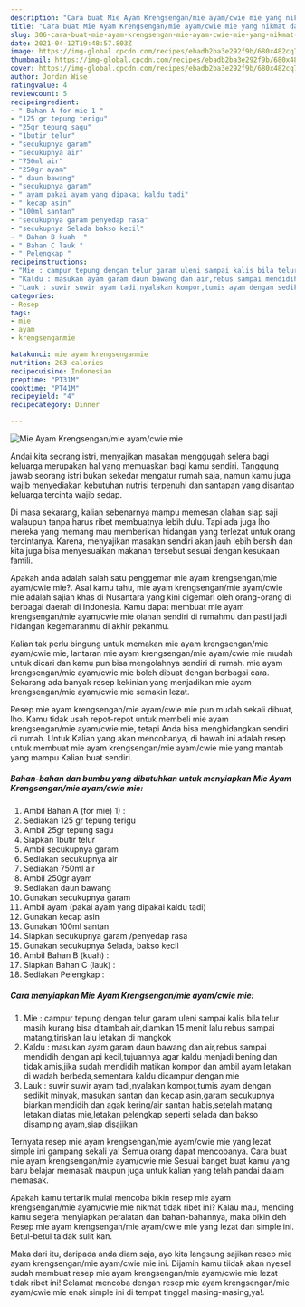 ```yaml
---
description: "Cara buat Mie Ayam Krengsengan/mie ayam/cwie mie yang nikmat dan Mudah Dibuat"
title: "Cara buat Mie Ayam Krengsengan/mie ayam/cwie mie yang nikmat dan Mudah Dibuat"
slug: 306-cara-buat-mie-ayam-krengsengan-mie-ayam-cwie-mie-yang-nikmat-dan-mudah-dibuat
date: 2021-04-12T19:48:57.803Z
image: https://img-global.cpcdn.com/recipes/ebadb2ba3e292f9b/680x482cq70/mie-ayam-krengsenganmie-ayamcwie-mie-foto-resep-utama.jpg
thumbnail: https://img-global.cpcdn.com/recipes/ebadb2ba3e292f9b/680x482cq70/mie-ayam-krengsenganmie-ayamcwie-mie-foto-resep-utama.jpg
cover: https://img-global.cpcdn.com/recipes/ebadb2ba3e292f9b/680x482cq70/mie-ayam-krengsenganmie-ayamcwie-mie-foto-resep-utama.jpg
author: Jordan Wise
ratingvalue: 4
reviewcount: 5
recipeingredient:
- " Bahan A for mie 1 "
- "125 gr tepung terigu"
- "25gr tepung sagu"
- "1butir telur"
- "secukupnya garam"
- "secukupnya air"
- "750ml air"
- "250gr ayam"
- " daun bawang"
- "secukupnya garam"
- " ayam pakai ayam yang dipakai kaldu tadi"
- " kecap asin"
- "100ml santan"
- "secukupnya garam penyedap rasa"
- "secukupnya Selada bakso kecil"
- " Bahan B kuah  "
- " Bahan C lauk "
- " Pelengkap "
recipeinstructions:
- "Mie : campur tepung dengan telur garam uleni sampai kalis bila telur masih kurang bisa ditambah air,diamkan 15 menit lalu rebus sampai matang,tiriskan lalu letakan di mangkok"
- "Kaldu : masukan ayam garam daun bawang dan air,rebus sampai mendidih dengan api kecil,tujuannya agar kaldu menjadi bening dan tidak amis,jika sudah mendidih matikan kompor dan ambil ayam letakan di wadah berbeda,sementara kaldu dicampur dengan mie"
- "Lauk : suwir suwir ayam tadi,nyalakan kompor,tumis ayam dengan sedikit minyak, masukan santan dan kecap asin,garam secukupnya biarkan mendidih dan agak kering/air santan habis,setelah matang letakan diatas mie,letakan pelengkap seperti selada dan bakso disamping ayam,siap disajikan"
categories:
- Resep
tags:
- mie
- ayam
- krengsenganmie

katakunci: mie ayam krengsenganmie 
nutrition: 263 calories
recipecuisine: Indonesian
preptime: "PT31M"
cooktime: "PT41M"
recipeyield: "4"
recipecategory: Dinner

---
```



![Mie Ayam Krengsengan/mie ayam/cwie mie](https://img-global.cpcdn.com/recipes/ebadb2ba3e292f9b/680x482cq70/mie-ayam-krengsenganmie-ayamcwie-mie-foto-resep-utama.jpg)

Andai kita seorang istri, menyajikan masakan menggugah selera bagi keluarga merupakan hal yang memuaskan bagi kamu sendiri. Tanggung jawab seorang istri bukan sekedar mengatur rumah saja, namun kamu juga wajib menyediakan kebutuhan nutrisi terpenuhi dan santapan yang disantap keluarga tercinta wajib sedap.

Di masa  sekarang, kalian sebenarnya mampu memesan olahan siap saji walaupun tanpa harus ribet membuatnya lebih dulu. Tapi ada juga lho mereka yang memang mau memberikan hidangan yang terlezat untuk orang tercintanya. Karena, menyajikan masakan sendiri akan jauh lebih bersih dan kita juga bisa menyesuaikan makanan tersebut sesuai dengan kesukaan famili. 



Apakah anda adalah salah satu penggemar mie ayam krengsengan/mie ayam/cwie mie?. Asal kamu tahu, mie ayam krengsengan/mie ayam/cwie mie adalah sajian khas di Nusantara yang kini digemari oleh orang-orang di berbagai daerah di Indonesia. Kamu dapat membuat mie ayam krengsengan/mie ayam/cwie mie olahan sendiri di rumahmu dan pasti jadi hidangan kegemaranmu di akhir pekanmu.

Kalian tak perlu bingung untuk memakan mie ayam krengsengan/mie ayam/cwie mie, lantaran mie ayam krengsengan/mie ayam/cwie mie mudah untuk dicari dan kamu pun bisa mengolahnya sendiri di rumah. mie ayam krengsengan/mie ayam/cwie mie boleh dibuat dengan berbagai cara. Sekarang ada banyak resep kekinian yang menjadikan mie ayam krengsengan/mie ayam/cwie mie semakin lezat.

Resep mie ayam krengsengan/mie ayam/cwie mie pun mudah sekali dibuat, lho. Kamu tidak usah repot-repot untuk membeli mie ayam krengsengan/mie ayam/cwie mie, tetapi Anda bisa menghidangkan sendiri di rumah. Untuk Kalian yang akan mencobanya, di bawah ini adalah resep untuk membuat mie ayam krengsengan/mie ayam/cwie mie yang mantab yang mampu Kalian buat sendiri.

<!--inarticleads1-->

##### Bahan-bahan dan bumbu yang dibutuhkan untuk menyiapkan Mie Ayam Krengsengan/mie ayam/cwie mie:

1. Ambil  Bahan A (for mie) 1) :
1. Sediakan 125 gr tepung terigu
1. Ambil 25gr tepung sagu
1. Siapkan 1butir telur
1. Ambil secukupnya garam
1. Sediakan secukupnya air
1. Sediakan 750ml air
1. Ambil 250gr ayam
1. Sediakan  daun bawang
1. Gunakan secukupnya garam
1. Ambil  ayam (pakai ayam yang dipakai kaldu tadi)
1. Gunakan  kecap asin
1. Gunakan 100ml santan
1. Siapkan secukupnya garam /penyedap rasa
1. Gunakan secukupnya Selada, bakso kecil
1. Ambil  Bahan B (kuah)  :
1. Siapkan  Bahan C (lauk) :
1. Sediakan  Pelengkap :




<!--inarticleads2-->

##### Cara menyiapkan Mie Ayam Krengsengan/mie ayam/cwie mie:

1. Mie : campur tepung dengan telur garam uleni sampai kalis bila telur masih kurang bisa ditambah air,diamkan 15 menit lalu rebus sampai matang,tiriskan lalu letakan di mangkok
1. Kaldu : masukan ayam garam daun bawang dan air,rebus sampai mendidih dengan api kecil,tujuannya agar kaldu menjadi bening dan tidak amis,jika sudah mendidih matikan kompor dan ambil ayam letakan di wadah berbeda,sementara kaldu dicampur dengan mie
1. Lauk : suwir suwir ayam tadi,nyalakan kompor,tumis ayam dengan sedikit minyak, masukan santan dan kecap asin,garam secukupnya biarkan mendidih dan agak kering/air santan habis,setelah matang letakan diatas mie,letakan pelengkap seperti selada dan bakso disamping ayam,siap disajikan




Ternyata resep mie ayam krengsengan/mie ayam/cwie mie yang lezat simple ini gampang sekali ya! Semua orang dapat mencobanya. Cara buat mie ayam krengsengan/mie ayam/cwie mie Sesuai banget buat kamu yang baru belajar memasak maupun juga untuk kalian yang telah pandai dalam memasak.

Apakah kamu tertarik mulai mencoba bikin resep mie ayam krengsengan/mie ayam/cwie mie nikmat tidak ribet ini? Kalau mau, mending kamu segera menyiapkan peralatan dan bahan-bahannya, maka bikin deh Resep mie ayam krengsengan/mie ayam/cwie mie yang lezat dan simple ini. Betul-betul taidak sulit kan. 

Maka dari itu, daripada anda diam saja, ayo kita langsung sajikan resep mie ayam krengsengan/mie ayam/cwie mie ini. Dijamin kamu tiidak akan nyesel sudah membuat resep mie ayam krengsengan/mie ayam/cwie mie lezat tidak ribet ini! Selamat mencoba dengan resep mie ayam krengsengan/mie ayam/cwie mie enak simple ini di tempat tinggal masing-masing,ya!.

